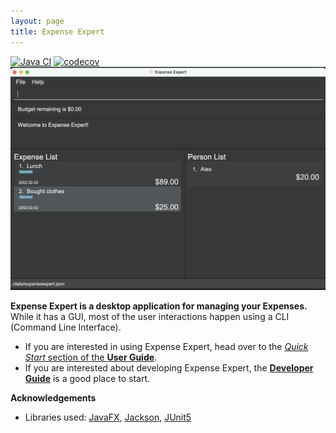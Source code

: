 ```yaml
---
layout: page
title: Expense Expert
---
```


[![Java CI](https://github.com/AY2122S2-CS2103T-W09-3/tp/actions/workflows/gradle.yml/badge.svg?branch=master)](https://github.com/AY2122S2-CS2103T-W09-3/tp/actions/workflows/gradle.yml)
[![codecov](https://codecov.io/gh/AY2122S2-CS2103T-W09-3/tp/branch/master/graph/badge.svg?token=2DMOTW6HAL)](https://codecov.io/gh/AY2122S2-CS2103T-W09-3/tp)
![Ui](images/Ui.png)

**Expense Expert is a desktop application for managing your Expenses.** While it has a GUI, most of the user interactions happen using a CLI (Command Line Interface).

* If you are interested in using Expense Expert, head over to the [_Quick Start_ section of the **User Guide**](UserGuide.html#quick-start).
* If you are interested about developing Expense Expert, the [**Developer Guide**](DeveloperGuide.html) is a good place to start.


**Acknowledgements**

* Libraries used: [JavaFX](https://openjfx.io/), [Jackson](https://github.com/FasterXML/jackson), [JUnit5](https://github.com/junit-team/junit5)
